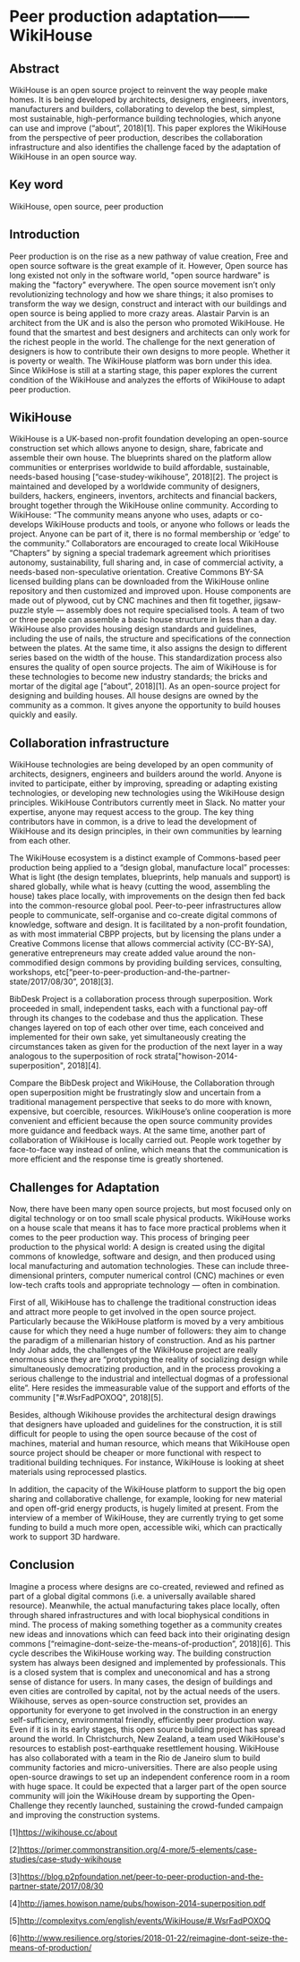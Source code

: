 # Peer production adaptation——WikiHouse

## Abstract
WikiHouse is an open source project to reinvent the way people make homes. It is being developed by architects, designers, engineers, inventors, manufacturers and builders, collaborating to develop the best, simplest, most sustainable, high-performance building technologies, which anyone can use and improve (“about”, 2018)[1]. This paper explores the WikiHouse from the perspective of peer production, describes the collaboration infrastructure and also identifies the challenge faced by the adaptation of WikiHouse in an open source way. 

## Key word
WikiHouse, open source, peer production

## Introduction
Peer production is on the rise as a new pathway of value creation, Free and open source software is the great example of it. However, Open source has long existed not only in the software world, "open source hardware" is making the "factory" everywhere. The open source movement isn’t only revolutionizing technology and how we share things; it also promises to transform the way we design, construct and interact with our buildings and open source is being applied to more crazy areas. Alastair Parvin is an architect from the UK and is also the person who promoted WikiHouse. He found that the smartest and best designers and architects can only work for the richest people in the world. The challenge for the next generation of designers is how to contribute their own designs to more people. Whether it is poverty or wealth. The WikiHouse platform was born under this idea.  Since WikiHose is still at a starting stage, this paper explores the current condition of the WikiHouse and analyzes the efforts of WikiHouse to adapt peer production.
## WikiHouse
WikiHouse is a UK-based non-profit foundation developing an open-source construction set which allows anyone to design, share, fabricate and assemble their own house. The blueprints shared on the platform allow communities or enterprises worldwide to build affordable, sustainable, needs-based housing [“case-studey-wikihouse”, 2018][2].
The project is maintained and developed by a worldwide community of designers, builders, hackers, engineers, inventors, architects and financial backers, brought together through the WikiHouse online community. According to WikiHouse: “The community means anyone who uses, adapts or co-develops WikiHouse products and tools, or anyone who follows or leads the project. Anyone can be part of it, there is no formal membership or ‘edge’ to the community.” Collaborators are encouraged to create local WikiHouse “Chapters” by signing a special trademark agreement which prioritises autonomy, sustainability, full sharing and, in case of commercial activity, a needs-based non-speculative orientation. Creative Commons BY-SA licensed building plans can be downloaded from the WikiHouse online repository and then customized and improved upon. House components are made out of plywood, cut by CNC machines and then fit together, jigsaw-puzzle style — assembly does not require specialised tools. A team of two or three people can assemble a basic house structure in less than a day. WikiHouse also provides housing design standards and guidelines, including the use of nails, the structure and specifications of the connection between the plates. At the same time, it also assigns the design to different series based on the width of the house. This standardization process also ensures the quality of open source projects. The aim of WikiHouse is for these technologies to become new industry standards; the bricks and mortar of the digital age [“about”, 2018][1]. As an open-source project for designing and building houses. All house designs are owned by the community as a common. It gives anyone the opportunity to build houses quickly and easily.
## Collaboration infrastructure   
WikiHouse technologies are being developed by an open community of architects, designers, engineers and builders around the world. Anyone is invited to participate, either by improving, spreading or adapting existing technologies, or developing new technologies using the WikiHouse design principles. WikiHouse Contributors currently meet in Slack. No matter your expertise, anyone may request access to the group. The key thing contributors have in common, is a drive to lead the development of WikiHouse and its design principles, in their own communities by learning from each other.

The WikiHouse ecosystem is a distinct example of Commons-based peer production being applied to a “design global, manufacture local” processes: What is light (the design templates, blueprints, help manuals and support) is shared globally, while what is heavy (cutting the wood, assembling the house) takes place locally, with improvements on the design then fed back into the common-resource global pool. Peer-to-peer infrastructures allow people to communicate, self-organise and co-create digital commons of knowledge, software and design. It is facilitated by a non-profit foundation, as with most immaterial CBPP projects, but by licensing the plans under a Creative Commons license that allows commercial activity (CC-BY-SA), generative entrepreneurs may create added value around the non-commodified design commons by providing building services, consulting, workshops, etc[“peer-to-peer-production-and-the-partner-state/2017/08/30”, 2018][3].

BibDesk Project is a collaboration process through superposition. Work proceeded in small, independent tasks, each with a functional pay-off through its changes to the codebase and thus the application. These changes layered on top of each other over time, each conceived and implemented for their own sake, yet simultaneously creating the circumstances taken as given for the production of the next layer in a way analogous to the superposition of rock strata["howison-2014-superposition", 2018][4].

Compare the BibDesk project and WikiHouse, the Collaboration through open superposition might be frustratingly slow and uncertain from a traditional management perspective that seeks to do more with known, expensive, but coercible, resources. WikiHouse’s online cooperation is more convenient and efficient because the open source community provides more guidance and feedback ways. At the same time, another part of collaboration of WikiHouse is locally carried out. People work together by face-to-face way instead of online, which means that the communication is more efficient and the response time is greatly shortened. 

## Challenges for Adaptation
Now, there have been many open source projects, but most focused only on digital technology or on too small scale physical products. WikiHouse works on a house scale that means it has to face more practical problems when it comes to the peer production way. This process of bringing peer production to the physical world: A design is created using the digital commons of knowledge, software and design, and then produced using local manufacturing and automation technologies. These can include three-dimensional printers, computer numerical control (CNC) machines or even low-tech crafts tools and appropriate technology — often in combination.

First of all, WikiHouse has to challenge the traditional construction ideas and attract more people to get involved in the open source project. Particularly because the WikiHouse platform is moved by a very ambitious cause for which they need a huge number of followers: they aim to change the paradigm of a millenarian history of construction. And as his partner Indy Johar adds, the challenges of the WikiHouse project are really enormous since they are “prototyping the reality of socializing design while simultaneously democratizing production, and in the process provoking a serious challenge to the industrial and intellectual dogmas of a professional elite”. Here resides the immeasurable value of the support and efforts of the community ["#.WsrFadPOXOQ", 2018][5].

Besides, although Wikihouse provides the architectural design drawings that designers have uploaded and guidelines for the construction, it is still difficult for people to using the open source because of the cost of machines, material and human resource, which means that WikiHouse open source project should be cheaper or more functional with respect to traditional building techniques. For instance, WikiHouse is looking at sheet materials using reprocessed plastics. 

In addition, the capacity of the WikiHouse platform to support the big open sharing and collaborative challenge, for example, looking for new material and open off-grid energy products, is hugely limited at present. From the interview of a member of WikiHouse, they are currently trying to get some funding to build a much more open, accessible wiki, which can practically work to support 3D hardware. 

## Conclusion
Imagine a process where designs are co-created, reviewed and refined as part of a global digital commons (i.e. a universally available shared resource). Meanwhile, the actual manufacturing takes place locally, often through shared infrastructures and with local biophysical conditions in mind. The process of making something together as a community creates new ideas and innovations which can feed back into their originating design commons [“reimagine-dont-seize-the-means-of-production”, 2018][6]. This cycle describes the WikiHouse working way. The building construction system has always been designed and implemented by professionals. This is a closed system that is complex and uneconomical and has a strong sense of distance for users. In many cases, the design of buildings and even cities are controlled by capital, not by the actual needs of the users. Wikihouse, serves as open-source construction set, provides an opportunity for everyone to get involved in the construction in an energy self-sufficiency, environmental friendly, efficiently peer production way. Even if it is in its early stages, this open source building project has spread around the world. In Christchurch, New Zealand, a team used WikiHouse's resources to establish post-earthquake resettlement housing. WikiHouse has also collaborated with a team in the Rio de Janeiro slum to build community factories and micro-universities. There are also people using open-source drawings to set up an independent conference room in a room with huge space. It could be expected that a larger part of the open source community will join the WikiHouse dream by supporting the Open-Challenge they recently launched, sustaining the crowd-funded campaign and improving the construction systems. 



[1]https://wikihouse.cc/about

[2]https://primer.commonstransition.org/4-more/5-elements/case-studies/case-study-wikihouse

[3]https://blog.p2pfoundation.net/peer-to-peer-production-and-the-partner-state/2017/08/30

[4]http://james.howison.name/pubs/howison-2014-superposition.pdf

[5]http://complexitys.com/english/events/WikiHouse/#.WsrFadPOXOQ

[6]http://www.resilience.org/stories/2018-01-22/reimagine-dont-seize-the-means-of-production/

